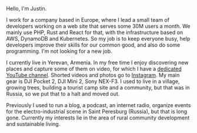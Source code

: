 Hello, I'm Justin.

I work for a company based in Europe, where I lead a small team of developers working on a web site that serves some 30M users a month.
We mainly use PHP, Rust and React for that, with the infrastructure based on AWS, DynamoDB and Kubernetes.
So my job is to keep everyone busy, help developers improve their skills for our common good, and also do some programming.
I'm not looking for a new job.

I currently live in Yerevan, Armenia.  In my free time I enjoy discovering new places and capture some of them on video, for which I have a [dedicated YouTube channel][1].  Shorted videos and photos go to [Instagram][2].  My main gear is DJI Pocket 2, DJI Mini 2, Sony NEX-F3.  I used to live in a village, growing trees, building a tourist camp site and a community, but that was in Russia, so we put that to a halt and moved out.

Previously I used to run a blog, a podcast, an internet radio, organize events for the electro-industrial scene in Saint Peresburg (Russia), but that is long gone.  Currently my interests lie in the area of rural community development and sustainable living.

[1]: https://www.youtube.com/channel/UCAMlJ21AXrui3GSpyR8I5_w
[2]: https://www.instagram.com/realumonkey/
